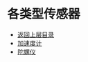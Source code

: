 # 各类型传感器

* [返回上层目录](../sensor.md)
* [加速度计](accelerometer/accelerometer.md)
* [陀螺仪](gyroscope/gyroscope.md)

